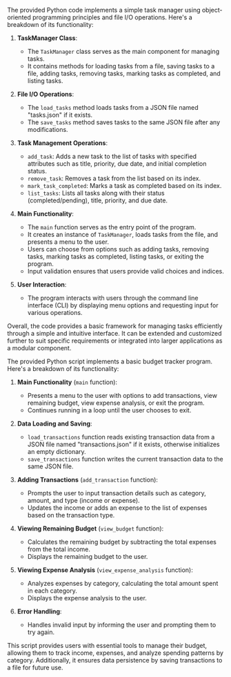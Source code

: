 The provided Python code implements a simple task manager using object-oriented programming principles and file I/O operations. Here's a breakdown of its functionality:

1. **TaskManager Class**:
   - The `TaskManager` class serves as the main component for managing tasks.
   - It contains methods for loading tasks from a file, saving tasks to a file, adding tasks, removing tasks, marking tasks as completed, and listing tasks.

2. **File I/O Operations**:
   - The `load_tasks` method loads tasks from a JSON file named "tasks.json" if it exists.
   - The `save_tasks` method saves tasks to the same JSON file after any modifications.

3. **Task Management Operations**:
   - `add_task`: Adds a new task to the list of tasks with specified attributes such as title, priority, due date, and initial completion status.
   - `remove_task`: Removes a task from the list based on its index.
   - `mark_task_completed`: Marks a task as completed based on its index.
   - `list_tasks`: Lists all tasks along with their status (completed/pending), title, priority, and due date.

4. **Main Functionality**:
   - The `main` function serves as the entry point of the program.
   - It creates an instance of `TaskManager`, loads tasks from the file, and presents a menu to the user.
   - Users can choose from options such as adding tasks, removing tasks, marking tasks as completed, listing tasks, or exiting the program.
   - Input validation ensures that users provide valid choices and indices.

5. **User Interaction**:
   - The program interacts with users through the command line interface (CLI) by displaying menu options and requesting input for various operations.

Overall, the code provides a basic framework for managing tasks efficiently through a simple and intuitive interface. It can be extended and customized further to suit specific requirements or integrated into larger applications as a modular component.







The provided Python script implements a basic budget tracker program. Here's a breakdown of its functionality:

1. **Main Functionality** (`main` function):
   - Presents a menu to the user with options to add transactions, view remaining budget, view expense analysis, or exit the program.
   - Continues running in a loop until the user chooses to exit.

2. **Data Loading and Saving**:
   - `load_transactions` function reads existing transaction data from a JSON file named "transactions.json" if it exists, otherwise initializes an empty dictionary.
   - `save_transactions` function writes the current transaction data to the same JSON file.

3. **Adding Transactions** (`add_transaction` function):
   - Prompts the user to input transaction details such as category, amount, and type (income or expense).
   - Updates the income or adds an expense to the list of expenses based on the transaction type.

4. **Viewing Remaining Budget** (`view_budget` function):
   - Calculates the remaining budget by subtracting the total expenses from the total income.
   - Displays the remaining budget to the user.

5. **Viewing Expense Analysis** (`view_expense_analysis` function):
   - Analyzes expenses by category, calculating the total amount spent in each category.
   - Displays the expense analysis to the user.

6. **Error Handling**:
   - Handles invalid input by informing the user and prompting them to try again.

This script provides users with essential tools to manage their budget, allowing them to track income, expenses, and analyze spending patterns by category. Additionally, it ensures data persistence by saving transactions to a file for future use.
